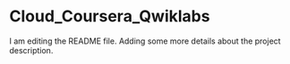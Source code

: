 # Cloud_Coursera_Qwiklabs
I am editing the README file. Adding some more details about the project description.
